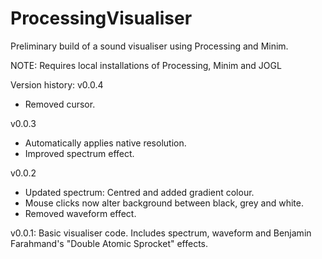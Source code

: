 # ProcessingVisualiser
Preliminary build of a sound visualiser using Processing and Minim.

NOTE: Requires local installations of Processing, Minim and JOGL


Version history:
v0.0.4
- Removed cursor.

v0.0.3
- Automatically applies native resolution.
- Improved spectrum effect.

v0.0.2
- Updated spectrum: Centred and added gradient colour.
- Mouse clicks now alter background between black, grey and white.
- Removed waveform effect.

v0.0.1: Basic visualiser code. Includes spectrum, waveform and Benjamin Farahmand's "Double Atomic Sprocket" effects.
